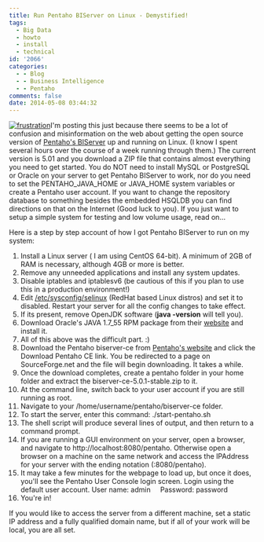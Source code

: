 ```yaml
---
title: Run Pentaho BIServer on Linux - Demystified!
tags:
  - Big Data
  - howto
  - install
  - technical
id: '2066'
categories:
  - - Blog
  - - Business Intelligence
  - - Pentaho
comments: false
date: 2014-05-08 03:44:32
---
```


[![frustration](http://edpflager.com/wp-content/uploads/2014/05/frustration-300x224.jpg)](http://edpflager.com/wp-content/uploads/2014/05/frustration.jpg)I'm posting this just because there seems to be a lot of confusion and misinformation on the web about getting the open source version of [Pentaho's BIServer](http://community.pentaho.com/) up and running on Linux. (I know I spent several hours over the course of a week running through them.) The current version is 5.01 and you download a ZIP file that contains almost everything you need to get started. You do NOT need to install MySQL or PostgreSQL or Oracle on your server to get Pentaho BIServer to work, nor do you need to set the PENTAHO\_JAVA\_HOME or JAVA\_HOME system variables or create a Pentaho user account. If you want to change the repository database to something besides the embedded HSQLDB you can find directions on that on the Internet (Good luck to you). If you just want to setup a simple system for testing and low volume usage, read on...
<!-- more -->
Here is a step by step account of how I got Pentaho BIServer to run on my system:

1.  Install a Linux server ( I am using CentOS 64-bit). A minimum of 2GB of RAM is necessary, although 4GB or more is better.
2.  Remove any unneeded applications and install any system updates.
3.  Disable iptables and iptablesv6 (be cautious of this if you plan to use this in a production environment!)
4.  Edit [/etc/sysconfig/selinux](http://edpflager.com/?p=1866 "Disable SELinux to install Cloudera") (RedHat based Linux distros) and set it to disabled. Restart your server for all the config changes to take effect.
5.  If its present, remove OpenJDK software (**java -version** will tell you).
6.  Download Oracle's JAVA 1.7\_55 RPM package from their [website](http://www.oracle.com/technetwork/java/javase/downloads/jdk7-downloads-1880260.html) and install it.
7.  All of this above was the difficult part. :)
8.  Download the Pentaho biserver-ce from [Pentaho's website](http://community.pentaho.com) and click the Download Pentaho CE link. You be redirected to a page on SourceForge.net and the file will begin downloading. It takes a while.
9.  Once the download completes, create a pentaho folder in your home folder and extract the biserver-ce-5.0.1-stable.zip to it.
10.  At the command line, switch back to your user account if you are still running as root.
11.  Navigate to your /home/username/pentaho/biserver-ce folder.
12.  To start the server, enter this command: ./start-pentaho.sh
13.  The shell script will produce several lines of output, and then return to a command prompt.
14.  If you are running a GUI environment on your server, open a browser, and navigate to http://localhost:8080/pentaho. Otherwise open a browser on a machine on the same network and access the IPAddress for your server with the ending notation (:8080/pentaho).
15.  It may take a few minutes for the webpage to load up, but once it does, you'll see the Pentaho User Console login screen. Login using the default user account. User name: admin     Password: password
16.  You're in!

If you would like to access the server from a different machine, set a static IP address and a fully qualified domain name, but if all of your work will be local, you are all set.